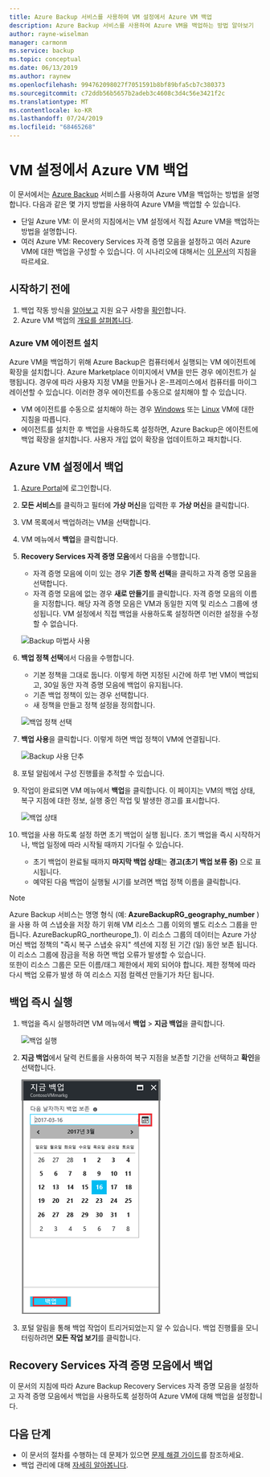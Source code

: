 ```yaml
---
title: Azure Backup 서비스를 사용하여 VM 설정에서 Azure VM 백업
description: Azure Backup 서비스를 사용하여 Azure VM을 백업하는 방법 알아보기
author: rayne-wiselman
manager: carmonm
ms.service: backup
ms.topic: conceptual
ms.date: 06/13/2019
ms.author: raynew
ms.openlocfilehash: 994762098027f7051591b8bf89bfa5cb7c380373
ms.sourcegitcommit: c72ddb56b5657b2adeb3c4608c3d4c56e3421f2c
ms.translationtype: MT
ms.contentlocale: ko-KR
ms.lasthandoff: 07/24/2019
ms.locfileid: "68465268"
---
```

# <a name="back-up-an-azure-vm-from-the-vm-settings"></a>VM 설정에서 Azure VM 백업

이 문서에서는 [Azure Backup](backup-overview.md) 서비스를 사용하여 Azure VM을 백업하는 방법을 설명합니다. 다음과 같은 몇 가지 방법을 사용하여 Azure VM을 백업할 수 있습니다.

- 단일 Azure VM: 이 문서의 지침에서는 VM 설정에서 직접 Azure VM을 백업하는 방법을 설명합니다.
- 여러 Azure VM: Recovery Services 자격 증명 모음을 설정하고 여러 Azure VM에 대한 백업을 구성할 수 있습니다. 이 시나리오에 대해서는 [이 문서](backup-azure-arm-vms-prepare.md)의 지침을 따르세요.



## <a name="before-you-start"></a>시작하기 전에

1. 백업 작동 방식을 [알아보고](backup-architecture.md#how-does-azure-backup-work) 지원 요구 사항을 [확인](backup-support-matrix.md#azure-vm-backup-support)합니다.
2. Azure VM 백업의 [개요를 살펴봅니다](backup-azure-vms-introduction.md).

### <a name="azure-vm-agent-installation"></a>Azure VM 에이전트 설치

Azure VM을 백업하기 위해 Azure Backup은 컴퓨터에서 실행되는 VM 에이전트에 확장을 설치합니다. Azure Marketplace 이미지에서 VM을 만든 경우 에이전트가 실행됩니다. 경우에 따라 사용자 지정 VM을 만들거나 온-프레미스에서 컴퓨터를 마이그레이션할 수 있습니다. 이러한 경우 에이전트를 수동으로 설치해야 할 수 있습니다.

- VM 에이전트를 수동으로 설치해야 하는 경우 [Windows](https://docs.microsoft.com/azure/virtual-machines/extensions/agent-windows) 또는 [Linux](https://docs.microsoft.com/azure/virtual-machines/extensions/agent-linux) VM에 대한 지침을 따릅니다.
- 에이전트를 설치한 후 백업을 사용하도록 설정하면, Azure Backup은 에이전트에 백업 확장을 설치합니다. 사용자 개입 없이 확장을 업데이트하고 패치합니다.

## <a name="back-up-from-azure-vm-settings"></a>Azure VM 설정에서 백업


1. [Azure Portal](https://portal.azure.com/)에 로그인합니다.
2. **모든 서비스**를 클릭하고 필터에 **가상 머신**을 입력한 후 **가상 머신**을 클릭합니다.
3. VM 목록에서 백업하려는 VM을 선택합니다.
4. VM 메뉴에서 **백업**을 클릭합니다.
5. **Recovery Services 자격 증명 모음**에서 다음을 수행합니다.
   - 자격 증명 모음에 이미 있는 경우 **기존 항목 선택**을 클릭하고 자격 증명 모음을 선택합니다.
   - 자격 증명 모음에 없는 경우 **새로 만들기**를 클릭합니다. 자격 증명 모음의 이름을 지정합니다. 해당 자격 증명 모음은 VM과 동일한 지역 및 리소스 그룹에 생성됩니다. VM 설정에서 직접 백업을 사용하도록 설정하면 이러한 설정을 수정할 수 없습니다.

   ![Backup 마법사 사용](./media/backup-azure-vms-first-look-arm/vm-menu-enable-backup-small.png)

6. **백업 정책 선택**에서 다음을 수행합니다.

   - 기본 정책을 그대로 둡니다. 이렇게 하면 지정된 시간에 하루 1번 VM이 백업되고, 30일 동안 자격 증명 모음에 백업이 유지됩니다.
   - 기존 백업 정책이 있는 경우 선택합니다.
   - 새 정책을 만들고 정책 설정을 정의합니다.  

   ![백업 정책 선택](./media/backup-azure-vms-first-look-arm/set-backup-policy.png)

7. **백업 사용**을 클릭합니다. 이렇게 하면 백업 정책이 VM에 연결됩니다.

    ![Backup 사용 단추](./media/backup-azure-vms-first-look-arm/vm-management-menu-enable-backup-button.png)

8. 포털 알림에서 구성 진행률을 추적할 수 있습니다.
9. 작업이 완료되면 VM 메뉴에서 **백업**을 클릭합니다. 이 페이지는 VM의 백업 상태, 복구 지점에 대한 정보, 실행 중인 작업 및 발생한 경고를 표시합니다.

   ![백업 상태](./media/backup-azure-vms-first-look-arm/backup-item-view-update.png)

10. 백업을 사용 하도록 설정 하면 초기 백업이 실행 됩니다. 초기 백업을 즉시 시작하거나, 백업 일정에 따라 시작될 때까지 기다릴 수 있습니다.
    - 초기 백업이 완료될 때까지 **마지막 백업 상태**는 **경고(초기 백업 보류 중)** 으로 표시됩니다.
    - 예약된 다음 백업이 실행될 시기를 보려면 백업 정책 이름을 클릭합니다.


> [!NOTE]
> Azure Backup 서비스는 명명 형식 (예: **AzureBackupRG_geography_number** )을 사용 하 여 스냅숏을 저장 하기 위해 VM 리소스 그룹 이외의 별도 리소스 그룹을 만듭니다. AzureBackupRG_northeurope_1). 이 리소스 그룹의 데이터는 Azure 가상 머신 백업 정책의 "즉시 복구 스냅숏 유지" 섹션에 지정 된 기간 (일) 동안 보존 됩니다. 이 리소스 그룹에 잠금을 적용 하면 백업 오류가 발생할 수 있습니다.<br>
또한이 리소스 그룹은 모든 이름/태그 제한에서 제외 되어야 합니다. 제한 정책에 따라 다시 백업 오류가 발생 하 여 리소스 지점 컬렉션 만들기가 차단 됩니다.


## <a name="run-a-backup-immediately"></a>백업 즉시 실행

1. 백업을 즉시 실행하려면 VM 메뉴에서 **백업** > **지금 백업**을 클릭합니다.

    ![백업 실행](./media/backup-azure-vms-first-look-arm/backup-now-update.png)

2. **지금 백업**에서 달력 컨트롤을 사용하여 복구 지점을 보존할 기간을 선택하고 **확인**을 선택합니다.

    ![백업 보존일](./media/backup-azure-vms-first-look-arm/backup-now-blade-calendar.png)

3. 포털 알림을 통해 백업 작업이 트리거되었는지 알 수 있습니다. 백업 진행률을 모니터링하려면 **모든 작업 보기**를 클릭합니다.




## <a name="back-up-from-the-recovery-services-vault"></a>Recovery Services 자격 증명 모음에서 백업

이 문서의 지침에 따라 Azure Backup Recovery Services 자격 증명 모음을 설정하고 자격 증명 모음에서 백업을 사용하도록 설정하여 Azure VM에 대해 백업을 설정합니다.

## <a name="next-steps"></a>다음 단계

- 이 문서의 절차를 수행하는 데 문제가 있으면 [문제 해결 가이드](backup-azure-vms-troubleshoot.md)를 참조하세요.
- 백업 관리에 대해 [자세히 알아봅니다](backup-azure-manage-vms.md).
